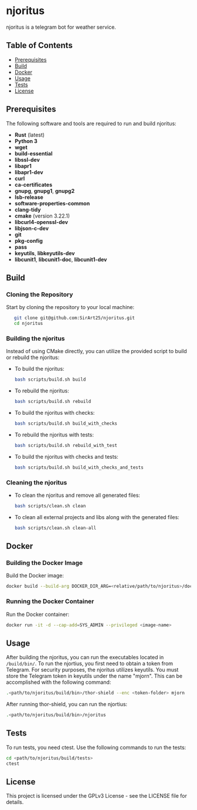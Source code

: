# njoritus
njoritus is a telegram bot for weather service.

## Table of Contents

- [Prerequisites](#prerequisites)
- [Build](#build)
- [Docker](#docker)
- [Usage](#usage)
- [Tests](#tests)
- [License](#license)

## Prerequisites

The following software and tools are required to run and build njoritus:

- **Rust** (latest)
- **Python 3**
- **wget**
- **build-essential**
- **libssl-dev**
- **libapr1**
- **libapr1-dev**
- **curl**
- **ca-certificates**
- **gnupg**, **gnupg1**, **gnupg2**
- **lsb-release**
- **software-properties-common**
- **clang-tidy**
- **cmake** (version 3.22.1)
- **libcurl4-openssl-dev**
- **libjson-c-dev**
- **git**
- **pkg-config**
- **pass**
- **keyutils**, **libkeyutils-dev**
- **libcunit1**, **libcunit1-doc**, **libcunit1-dev**

## Build


### Cloning the Repository
Start by cloning the repository to your local machine:

```bash
   git clone git@github.com:SirArt25/njoritus.git
   cd njoritus
   ```
### Building the njoritus
Instead of using CMake directly, you can utilize the provided script to build or rebuild the njoritus:

- To build the njoritus:
  ```bash
  bash scripts/build.sh build
  ```

- To rebuild the njoritus:
  ```bash
  bash scripts/build.sh rebuild
  ```

- To build the njoritus with checks:
  ```bash
  bash scripts/build.sh build_with_checks
  ```

- To rebuild the njoritus with tests:
  ```bash
  bash scripts/build.sh rebuild_with_test
  ```

- To build the njoritus with checks and tests:
  ```bash
  bash scripts/build.sh build_with_checks_and_tests
  ```

### Cleaning the njoritus

- To clean the njoritus and remove all generated files:
    ```bash
    bash scripts/clean.sh clean
    ```

- To clean all external projects and libs along with the generated files:
    ```bash
    bash scripts/clean.sh clean-all
    ```

## Docker

### Building the Docker Image

Build the Docker image:
```bash
docker build --build-arg DOCKER_DIR_ARG=<relative/path/to/njoritus>/docker -t <image-name> -f <path/to/njoritus/docker>/njoritus.Dockerfile .
```

### Running the Docker Container

Run the Docker container:
```bash
docker run -it -d --cap-add=SYS_ADMIN --privileged <image-name>
```

## Usage

After building the njoritus, you can run the executables located in `/build/bin/`. To run the njortius, you first need to obtain a token from Telegram. For security purposes, the njoritus utilizes keyutils. You must store the Telegram token in keyutils under the name "mjorn". This can be accomplished with the following command:
```bash
.<path/to/njoritus/build/bin>/thor-shield --enc <token-folder> mjorn
```
After running thor-shield, you can run the njortius:
```bash
.<path/to/njoritus/build/bin>/njoritus
```

## Tests
To run tests, you need ctest. Use the following commands to run the tests:
```bash
cd <path/to/njoritus/build/tests>
ctest
```

## License
This project is licensed under the GPLv3 License - see the LICENSE file for details.

